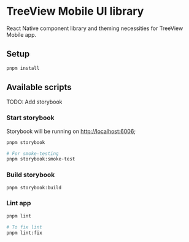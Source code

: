 # TreeView Mobile UI library

React Native component library and theming necessities for TreeView Mobile app.

## Setup

```bash
pnpm install
```

## Available scripts

TODO: Add storybook

### Start storybook

Storybook will be running on [http://localhost:6006](http://localhost:6006);

```bash
pnpm storybook

# For smoke-testing
pnpm storybook:smoke-test
```

### Build storybook

```bash
pnpm storybook:build
```

### Lint app

```bash
pnpm lint

# To fix lint
pnpm lint:fix
```
